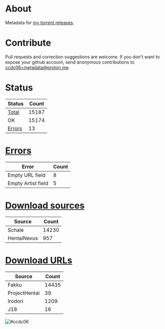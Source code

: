 # About
Metadata for [my torrent releases](https://sukebei.nyaa.si/?q=CCDC06).

# Contribute
Pull requests and correction suggestions are welcome. If you don't want to expose your github account, send anonymous contributions to [ccdc06+metadata@proton.me](mailto:ccdc06+metadata@proton.me).

<!-- [Status] -->
# Status
|Status|Count|
|-|-|
|[Total](indexes/list.csv)|15187|
|OK|15174|
|[Errors](indexes/errors.csv)|13|

# [Errors](indexes/errors.csv)
|Error|Count|
|-|-|
|Empty URL field|8|
|Empty Artist field|5|

# [Download sources](indexes/downloadSource.csv)
|Source|Count|
|-|-|
|Schale|14230|
|HentaiNexus|957|

# [Download URLs](indexes/urlSource.csv)
|Source|Count|
|-|-|
|Fakku|14435|
|ProjectHentai|39|
|Irodori|1209|
|J18|16|
<!-- [/Status] -->

![#ccdc06](https://placehold.co/15x15/ccdc06/ccdc06.png)
